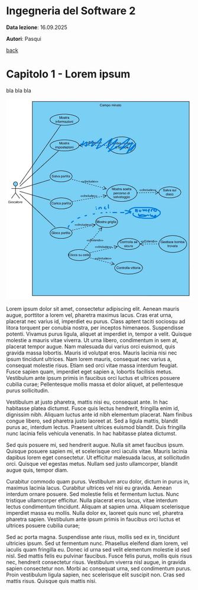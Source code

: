 # Ingegneria del Software 2

**Data lezione**: 16.09.2025

**Autori**: Pasqui

[back](./../index.md)

# Capitolo 1 - Lorem ipsum

bla bla bla

![](./attachments/aaaa%20(2)%202.jpg)


Lorem ipsum dolor sit amet, consectetur adipiscing elit. Aenean mauris augue, porttitor a lorem vel, pharetra maximus lacus. Cras erat urna, placerat nec varius id, imperdiet eu purus. Class aptent taciti sociosqu ad litora torquent per conubia nostra, per inceptos himenaeos. Suspendisse potenti. Vivamus purus ligula, aliquet at imperdiet in, tempor a velit. Quisque molestie a mauris vitae viverra. Ut urna libero, condimentum in sem at, placerat tempor augue. Nam malesuada dui varius orci euismod, quis gravida massa lobortis. Mauris id volutpat eros. Mauris lacinia nisi nec ipsum tincidunt ultrices. Nam lorem mauris, consequat nec varius a, consequat molestie risus. Etiam sed orci vitae massa interdum feugiat. Fusce sapien quam, imperdiet eget sapien a, lobortis facilisis metus. Vestibulum ante ipsum primis in faucibus orci luctus et ultrices posuere cubilia curae; Pellentesque mollis massa et dolor aliquet, at pellentesque purus sollicitudin.

Vestibulum at justo pharetra, mattis nisi eu, consequat ante. In hac habitasse platea dictumst. Fusce quis lectus hendrerit, fringilla enim id, dignissim nibh. Aliquam luctus ante id nibh elementum placerat. Nam finibus congue libero, sed pharetra justo laoreet at. Sed a ligula mattis, blandit purus ac, interdum lectus. Praesent ultrices euismod blandit. Duis fringilla nunc lacinia felis vehicula venenatis. In hac habitasse platea dictumst.

Sed quis posuere mi, sed hendrerit augue. Nulla sit amet faucibus ipsum. Quisque posuere sapien mi, et scelerisque orci iaculis vitae. Mauris lacinia dapibus lorem eget consectetur. Ut efficitur malesuada lacus, at sollicitudin orci. Quisque vel egestas metus. Nullam sed justo ullamcorper, blandit augue quis, tempor diam.

Curabitur commodo quam purus. Vestibulum arcu dolor, dictum in purus in, maximus lacinia lacus. Curabitur ultrices vel nisi eu gravida. Aenean interdum ornare posuere. Sed molestie felis et fermentum luctus. Nunc tristique ullamcorper efficitur. Nulla placerat eros lacus, vitae interdum lectus condimentum tincidunt. Aliquam at sapien urna. Aliquam scelerisque imperdiet massa eu mollis. Nulla dolor ex, laoreet quis nunc vel, pharetra pharetra sapien. Vestibulum ante ipsum primis in faucibus orci luctus et ultrices posuere cubilia curae;

Sed ac porta magna. Suspendisse ante risus, mollis sed ex in, tincidunt ultricies ipsum. Sed ut fermentum nunc. Phasellus eleifend diam lorem, vel iaculis quam fringilla eu. Donec id urna sed velit elementum molestie id sed nisl. Sed mattis felis eu pulvinar faucibus. Fusce felis purus, mollis quis risus nec, hendrerit consectetur risus. Vestibulum viverra nisl augue, in gravida sapien consectetur non. Morbi ac consequat urna, sed condimentum purus. Proin vestibulum ligula sapien, nec scelerisque elit suscipit non. Cras sed mattis risus. Quisque quis mattis nisi.